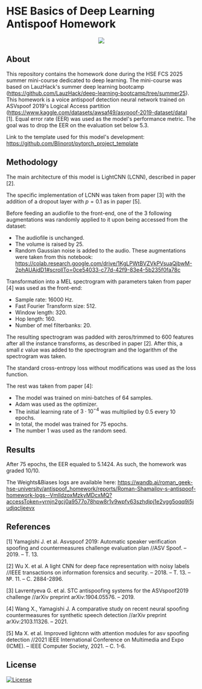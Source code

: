 # HSE Basics of Deep Learning Antispoof Homework

<p align="center">
<a href="https://github.com/Blinorot/pytorch_project_template/generate">
  <img src="https://img.shields.io/badge/use%20this-template-green?logo=github">
</a>
</p>

## About

This repository contains the homework done during the HSE FCS 2025 summer mini-course dedicated to deep learning. The mini-course was based on LauzHack's summer deep learning bootcamp (https://github.com/LauzHack/deep-learning-bootcamp/tree/summer25). This homework is a voice antispoof detection neural network trained on ASVspoof 2019's Logical Access partition (https://www.kaggle.com/datasets/awsaf49/asvpoof-2019-dataset/data) [1]. Equal error rate (EER) was used as the model's performance metric. The goal was to drop the EER on the evaluation set below $5.3$. 

Link to the template used for this model's development: https://github.com/Blinorot/pytorch_project_template

## Methodology

The main architecture of this model is LightCNN (LCNN), described in paper [2].

The specific implementation of LCNN was taken from paper [3] with the addition of a dropout layer with $p = 0.1$
as in paper [5].

Before feeding an audiofile to the front-end, one of the 3 following augmentations was randomly applied to it upon being accessed from the dataset:
- The audiofile is unchanged.
- The volume is raised by $25%$.
- Random Gaussian noise is added to the audio.
These augmentations were taken from this notebook: https://colab.research.google.com/drive/1KgLPWtBVZVkPVsuaQjbwM-2phAUAjdD1#scrollTo=0ce54033-c77d-42f9-83e4-5b235f0fa78c

Transformation into a MEL spectrogram with parameters taken from paper [4] was used as the front-end:
- Sample rate: $16000$ Hz.
- Fast Fourier Transform size: $512$.
- Window length: $320$.
- Hop length: $160$.
- Number of mel filterbanks: $20$.

The resulting spectrogram was padded with zeros/trimmed to $600$ features after all the instance transforms, as described in paper [2]. After this, a small $\varepsilon$ value was added to the spectrogram and the logarithm of the spectrogram was taken.

The standard cross-entropy loss without modifications was used as the loss function.

The rest was taken from paper [4]:
- The model was trained on mini-batches of $64$ samples.
- Adam was used as the optimizer.
- The initial learning rate of $3 \cdot 10^{-4}$ was multiplied by $0.5$ every $10$ epochs.
- In total, the model was trained for $75$ epochs.
- The number $1$ was used as the random seed.

## Results

After 75 epochs, the EER equaled to 5.1424. As such, the homework was graded 10/10.

The Weights&Biases logs are available here: https://wandb.ai/roman_geek-hse-university/antispoof_homework/reports/Roman-Shamailov-s-antispoof-homework-logs--VmlldzoxMzkyMDcxMQ?accessToken=yrnjn2gcj0a9577o78hpw8r1v9wpfv63szhdjpj1e2ygg5oqq9i5judjqcljeevx


## References

[1] Yamagishi J. et al. Asvspoof 2019: Automatic speaker verification spoofing and
countermeasures challenge evaluation plan //ASV Spoof. – 2019. – Т. 13.

[2] Wu X. et al. A light CNN for deep face representation with noisy labels //IEEE transactions
on information forensics and security.
– 2018. – Т. 13. – №. 11. – С. 2884-2896.

[3] Lavrentyeva G. et al. STC antispoofing systems for the ASVspoof2019 challenge //arXiv
preprint arXiv:1904.05576. – 2019.

[4] Wang X., Yamagishi J. A comparative study on recent neural spoofing countermeasures for
synthetic speech detection //arXiv preprint arXiv:2103.11326. – 2021.

[5] Ma X. et al. Improved lightcnn with attention modules for asv spoofing detection //2021
IEEE International Conference on Multimedia and Expo (ICME). – IEEE Computer Society,
2021. – С. 1-6.

## License

[![License](https://img.shields.io/badge/license-MIT-blue.svg)](/LICENSE)
